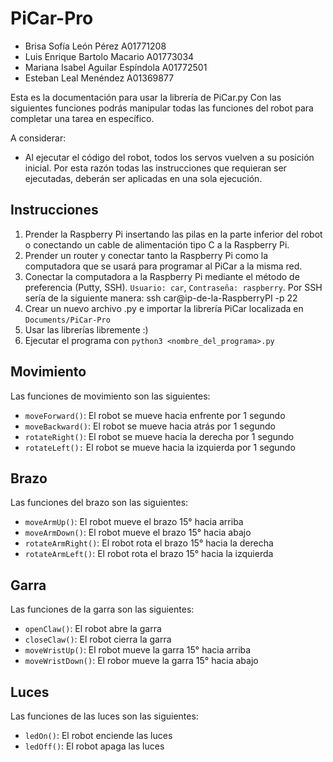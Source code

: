 # PiCar-Pro

- Brisa Sofía León Pérez A01771208
- Luis Enrique Bartolo Macario A01773034
- Mariana Isabel Aguilar Espíndola A01772501
- Esteban Leal Menéndez A01369877

Esta es la documentación para usar la librería de PiCar.py
Con las siguientes funciones podrás manipular todas las funciones del robot para completar una tarea en específico.

A considerar:
- Al ejecutar el código del robot, todos los servos vuelven a su posición inicial. Por esta razón todas las instrucciones que requieran ser ejecutadas, deberán ser aplicadas en una sola ejecución.

## Instrucciones
1. Prender la Raspberry Pi insertando las pilas en la parte inferior del robot o conectando un cable de alimentación tipo C a la Raspberry Pi.
2. Prender un router y conectar tanto la Raspberry Pi como la computadora que se usará para programar al PiCar a la misma red.
3. Conectar la computadora a la Raspberry Pi mediante el método de preferencia (Putty, SSH). `Usuario: car`, `Contraseña: raspberry`. Por SSH sería de la siguiente manera: ssh car@ip-de-la-RaspberryPI -p 22
5. Crear un nuevo archivo .py e importar la librería PiCar localizada en `Documents/PiCar-Pro`
6. Usar las librerías libremente :)
7. Ejecutar el programa con `python3 <nombre_del_programa>.py`

## Movimiento

Las funciones de movimiento son las siguientes:

- `moveForward()`: El robot se mueve hacia enfrente por 1 segundo
- `moveBackward()`: El robot se mueve hacia atrás por 1 segundo
- `rotateRight()`: El robot se mueve hacia la derecha por 1 segundo
- `rotateLeft():` El robot se mueve hacia la izquierda por 1 segundo

## Brazo

Las funciones del brazo son las siguientes:

- `moveArmUp()`: El robot mueve el brazo 15° hacia arriba
- `moveArmDown()`: El robot mueve el brazo 15° hacia abajo
- `rotateArmRight()`: El robot rota el brazo 15° hacia la derecha
- `rotateArmLeft()`: El robot rota el brazo 15° hacia la izquierda

## Garra

Las funciones de la garra son las siguientes:

- `openClaw()`: El robot abre la garra
- `closeClaw()`: El robot cierra la garra
- `moveWristUp()`: El robot mueve la garra 15° hacia arriba
- `moveWristDown()`: El robor mueve la garra 15° hacia abajo

## Luces

Las funciones de las luces son las siguientes:

- `ledOn()`: El robot enciende las luces
- `ledOff()`: El robot apaga las luces
